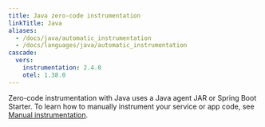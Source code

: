 ```yaml
---
title: Java zero-code instrumentation
linkTitle: Java
aliases:
  - /docs/java/automatic_instrumentation
  - /docs/languages/java/automatic_instrumentation
cascade:
  vers:
    instrumentation: 2.4.0
    otel: 1.38.0
---
```


Zero-code instrumentation with Java uses a Java agent JAR or Spring Boot
Starter. To learn how to manually instrument your service or app code, see
[Manual instrumentation](/docs/languages/java/instrumentation/).
